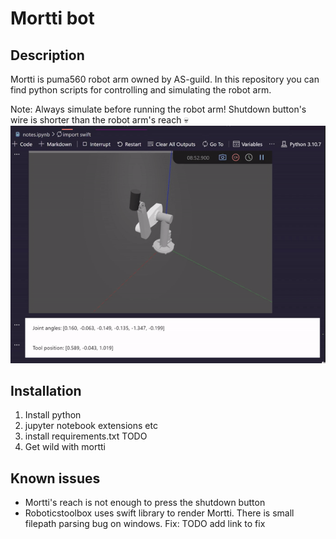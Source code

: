 # Mortti bot


## Description
Mortti is puma560 robot arm owned by AS-guild. In this repository you can find python scripts for controlling and simulating the robot arm.

Note: Always simulate before running the robot arm! Shutdown button's wire is shorter than the robot arm's reach 💀
![Alt Text](media/mortti.gif)

## Installation
1. Install python
2. jupyter notebook extensions etc
3. install requirements.txt TODO
4. Get wild with mortti

## Known issues
- Mortti's reach is not enough to press the shutdown button
- Roboticstoolbox uses swift library to render Mortti. There is small filepath parsing bug on windows. 
Fix: TODO add link to fix
